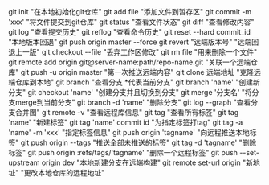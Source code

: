 <!--
 * @Description: 
 * @Author: wangdelei
 * @Date: 2021-07-07 10:03:25
 * @LastEditors: wangdelei
 * @LastEditTime: 2021-07-07 10:06:11
-->
git init "在本地初始化git仓库"
git add file "添加文件到暂存区"
git commit -m 'xxx' "将文件提交到git仓库"
git status "查看文件状态"
git diff  "查看修改内容"
git log "查看提交历史"
git reflog "查看命令历史"
git reset --hard commit_id "本地版本回退" git push origin master --force
git revert "远端版本号" "远端回退上一版"
git checkout --file  "丢弃工作区修改"
git rm file "用来删除一个文件"
git remote add origin git@server-name:path/repo-name.git "关联一个远端仓库"
git push -u origin master "第一次推送远端内容"
git clone 远端地址 "克隆远端仓库到本地"
git branch "查看分支 *代表当前分支"
git branch 'name' "创建新分支"
git checkout 'name' "创建分支并且切换到分支"
git merge '分支名' "将分支merge到当前分支"
git branch -d 'name' "删除分支"
git log --graph "查看分支合并图"
git remote -v "查看远程库信息"
git tag "查看所有标签"
git tag 'name' "新建标签"
git tag 'name' commit id "为指定标签打tag"
git tag -a 'name' -m 'xxx' "指定标签信息"
git push origin 'tagname' "向远程推送本地标签"
git push origin --tags "推送全部未推送的标签"
git tag -d 'tagname' "删除标签"
git push origin :refs/tags/'tagname' "删除一个远程标签"
git push --set-upstream origin dev "本地新建分支在远端构建"
git remote set-url origin "新地址" "更改本地仓库的远程地址"